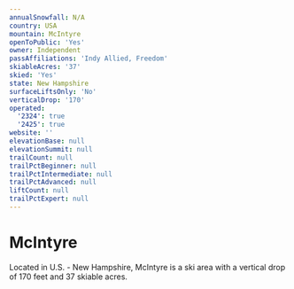```yaml
---
annualSnowfall: N/A
country: USA
mountain: McIntyre
openToPublic: 'Yes'
owner: Independent
passAffiliations: 'Indy Allied, Freedom'
skiableAcres: '37'
skied: 'Yes'
state: New Hampshire
surfaceLiftsOnly: 'No'
verticalDrop: '170'
operated:
  '2324': true
  '2425': true
website: ''
elevationBase: null
elevationSummit: null
trailCount: null
trailPctBeginner: null
trailPctIntermediate: null
trailPctAdvanced: null
liftCount: null
trailPctExpert: null
---
```



# McIntyre

Located in U.S. - New Hampshire, McIntyre is a ski area with a vertical drop of 170 feet and 37 skiable acres.
